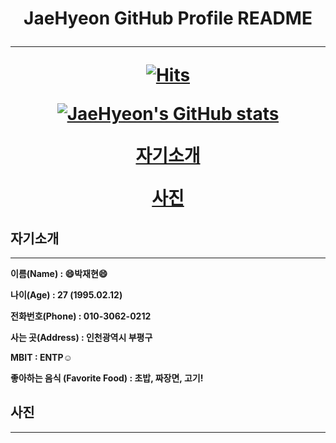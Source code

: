 <h1 align ="center">JaeHyeon GitHub Profile README

---

[![Hits](https://hits.seeyoufarm.com/api/count/incr/badge.svg?url=https%3A%2F%2Fgithub.com%2Fgjbae1212%2Fhit-counter&count_bg=%23543DC8&title_bg=%23D392DF&icon=&icon_color=%23E7E7E7&title=hits&edge_flat=false)](https://hits.seeyoufarm.com)

[![JaeHyeon's GitHub stats](https://github-readme-stats.vercel.app/api?username=JaeHyeon774)](https://github.com/anuraghazra/github-readme-stats)


[자기소개](##자기소개)

[사진](##사진)



## 자기소개 

---

**이름(Name)		: :smile:박재현:smile:**

**나이(Age) 			: 27 (1995.02.12)**

**전화번호(Phone) : 010-3062-0212**

**사는 곳(Address) : 인천광역시 부평구**

**MBIT					  : ENTP:relaxed:**

**좋아하는 음식 (Favorite Food) : 초밥, 짜장면, 고기!**



## 사진

---

